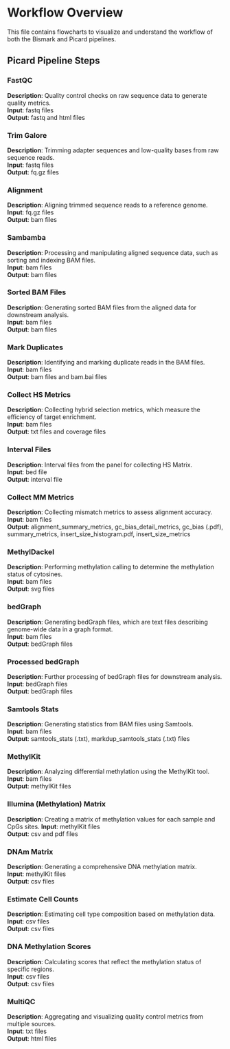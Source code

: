 # Workflow Overview

This file contains flowcharts to visualize and understand the workflow of both the Bismark and Picard pipelines.

## Picard Pipeline Steps

### FastQC
**Description**: Quality control checks on raw sequence data to generate quality metrics.  
**Input**: fastq files  
**Output**: fastq and html files  

### Trim Galore
**Description**: Trimming adapter sequences and low-quality bases from raw sequence reads.  
**Input**: fastq files  
**Output**: fq.gz files  

### Alignment
**Description**: Aligning trimmed sequence reads to a reference genome.  
**Input**: fq.gz files  
**Output**: bam files  

### Sambamba
**Description**: Processing and manipulating aligned sequence data, such as sorting and indexing BAM files.  
**Input**: bam files  
**Output**: bam files  

### Sorted BAM Files
**Description**: Generating sorted BAM files from the aligned data for downstream analysis.  
**Input**: bam files  
**Output**: bam files  

### Mark Duplicates
**Description**: Identifying and marking duplicate reads in the BAM files.  
**Input**: bam files  
**Output**: bam files and bam.bai files  

### Collect HS Metrics
**Description**: Collecting hybrid selection metrics, which measure the efficiency of target enrichment.  
**Input**: bam files  
**Output**: txt files and coverage files  

### Interval Files
**Description**: Interval files from the panel for collecting HS Matrix.  
**Input**: bed file  
**Output**: interval file  

### Collect MM Metrics
**Description**: Collecting mismatch metrics to assess alignment accuracy.  
**Input**: bam files  
**Output**: alignment_summary_metrics, gc_bias_detail_metrics, gc_bias (.pdf), summary_metrics, insert_size_histogram.pdf, insert_size_metrics  

### MethylDackel
**Description**: Performing methylation calling to determine the methylation status of cytosines.  
**Input**: bam files  
**Output**: svg files  

### bedGraph
**Description**: Generating bedGraph files, which are text files describing genome-wide data in a graph format.  
**Input**: bam files  
**Output**: bedGraph files  

### Processed bedGraph
**Description**: Further processing of bedGraph files for downstream analysis.  
**Input**: bedGraph files  
**Output**: bedGraph files  

### Samtools Stats
**Description**: Generating statistics from BAM files using Samtools.  
**Input**: bam files  
**Output**: samtools_stats (.txt), markdup_samtools_stats (.txt) files  

### MethylKit
**Description**: Analyzing differential methylation using the MethylKit tool.  
**Input**: bam files  
**Output**: methylKit files  

### Illumina (Methylation) Matrix
**Description**: Creating a matrix of methylation values for each sample and CpGs sites. 
**Input**: methylKit files  
**Output**: csv and pdf files  

### DNAm Matrix
**Description**: Generating a comprehensive DNA methylation matrix.  
**Input**: methylKit files  
**Output**: csv files  

### Estimate Cell Counts
**Description**: Estimating cell type composition based on methylation data.  
**Input**: csv files  
**Output**: csv files  

### DNA Methylation Scores
**Description**: Calculating scores that reflect the methylation status of specific regions.  
**Input**: csv files  
**Output**: csv files  

### MultiQC
**Description**: Aggregating and visualizing quality control metrics from multiple sources.  
**Input**: txt files  
**Output**: html files  

